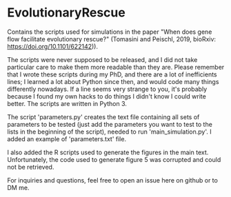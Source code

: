 # EvolutionaryRescue
Contains the scripts used for simulations in the paper "When does gene flow facilitate evolutionary rescue?" (Tomasini and Peischl, 2019, bioRxiv: https://doi.org/10.1101/622142)).

The scripts were never supposed to be released, and I did not take particular care to make them more readable than they are. Please remember that I wrote these scripts during my PhD, and there are a lot of inefficients lines; I learned a lot about Python since then, and would code many things differently nowadays. If a line seems very strange to you, it's probably because I found my own hacks to do things I didn't know I could write better. The scripts are written in Python 3. 

The script 'parameters.py' creates the text file containing all sets of parameters to be tested (just add the parameters you want to test to the lists in the beginning of the script), needed to run 'main_simulation.py'. I added an example of 'parameters.txt' file.  

I also added the R scripts used to generate the figures in the main text. Unfortunately, the code used to generate figure 5 was corrupted and could not be retrieved.

For inquiries and questions, feel free to open an issue here on github or to DM me.
